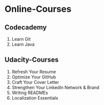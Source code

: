 # Online-Courses


<h2>Codecademy</h2>
<ol>
  <li>Learn Git</li>
  <li>Learn Java</li>
</ol>


<h2>Udacity-Courses</h2>
<ol>
  <li>Refresh Your Resume</li>
  <li>Optimize Your GitHub</li>
  <li>Craft Your Cover Letter</li>
  <li>Strengthen Your LinkedIn Network & Brand</li>
  <li>Writing READMEs</li>
  <li>Localization Essentials</li>
<!--   <li></li>
  <li></li>
  <li></li>
  <li></li> -->
</ol>
